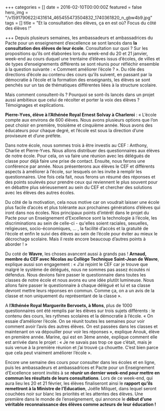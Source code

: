 +++
categories = []
date = 2016-02-10T00:00:00Z
featured = false
hero_img = "/v1591790622/431614_465455473504832_1740361820_n_gbw4b9.jpg"
tags = []
title = "Et la consultation des élèves, ça en est où? Focus du côté des élèves !"

+++
Depuis plusieurs semaines, les ambassadeurs et ambassadrices du Pacte pour un enseignement d’excellence se sont lancés dans **la consultation des élèves de leur école**. Consultation sur quoi ? Sur les propositions qu’ils ont élaborées lors du week-end du 20 et 21 janvier, week-end au cours duquel une trentaine d’élèves issus d’écoles, de villes et de types d’enseignements différents se sont réunis pour réfléchir ensemble à la question suivante : « Comment améliorer l’école ? ». Du rôle des directions d’école au contenu des cours qu’ils suivent, en passant par la démocratie à l’école et la formation des enseignants, les élèves se sont penchés sur un tas de thématiques différentes liées à la structure scolaire.  
  
Mais comment consultent-ils ? Pourquoi se sont-ils lancés dans un projet aussi ambitieux que celui de récolter et porter la voix des élèves ? Témoignages et explications.  
  
**Pierre-Yves, élève à l’Athénée Royal Ernest Solvay à Charleroi** : « L’école compte aux environs de 600 élèves. Nous avons plusieurs options que l’on peut choisir en première, troisième et cinquième année. Nous avons des éducateurs pour chaque degré, et l’école est sous la direction d’une proviseure et d’une préfète.  
  
Dans notre école, nous sommes trois à être investis au CEF : Anthony, Charlie et Pierre-Yves. Nous allons distribuer des questionnaires aux élèves de notre école. Pour cela, on va faire une réunion avec les délégués de classe pour déjà faire une prise de contact. Ensuite, nous ferons une conférence par année. Nous présenterons aux élèves le CEF et différents aspects à améliorer à l’école, sur lesquels on les invite à remplir les questionnaires. Une fois cela fait, nous ferons un résumé des réponses et des points soulevés pour prendre ceux qui reviennent le plus souvent pour en débattre plus sérieusement au sein du CEF et chercher des solutions avec les élèves des autres écoles.  
  
Du côté de la motivation, cela nous motive car on voudrait laisser une école plus facile d’accès et plus tolérante aux prochaines générations d’élèves qui iront dans nos écoles. Nos principaux points d’intérêt dans le projet du Pacte pour un Enseignement d’Excellence sont la technologie à l’école, les discriminations au sein de celle-ci - qu'elles soient raciales, sexuelles, religieuses, socio-économiques, … , la facilité d’accès et la gratuité de l’école et enfin le suivi des élèves au sein de l’école pour éviter au mieux le décrochage scolaire. Mais il reste encore beaucoup d’autres points à aborder ! »  
  
Du coté de **Wavre**, les choses avancent aussi à grands pas ! **Arnaud, membre du CEF avec Nicolas au Collège Technique Saint-Jean de Wavre**, explique aussi son engagement : « J’ai rejoint le CEF car je trouve que malgré le système de délégués, nous ne sommes pas assez écoutés ni défendus. Nous devions faire passer le questionnaire dans toutes les classes de notre école et nous avons eu une idée plutôt lumineuse. Nous allons faire passer le questionnaire à chaque délégué et lui et sa classe devront mettre leurs réponses en commun. Comme ça, on a un avis de la classe et non uniquement du représentant de la classe ».  
  
A **l’Athénée Royal Marguerite Bervoets, à Mons**, plus de 1000 questionnaires ont été remplis par les élèves sur trois sujets différents : le contenu des cours, les rythmes scolaires et la démocratie à l’école. « On essaie d’améliorer l’école. On se réunit toutes les semaines pour voir comment avoir l’avis des autres élèves. On est passées dans les classes et maintenant on va dépouiller pour voir les réponses », explique Anouk, élève en première année. Marine, qui est en 3ème année, explique comment elle est arrivée dans le projet : « Je ne savais pas trop ce que c’était, mais je suis venue à la première réunion et j’ai trouvé ça chouette. C’est bien parce que cela peut vraiment améliorer l’école ».  
  
Encore une semaine des cours pour consulter dans les écoles et en ligne, puis les ambassadeurs et ambassadrices et Pacte pour un Enseignement d’Excellence seront invités à se **réunir un dernier week-end pour mettre en commun les résultats de leurs consultations**. Lors de ce week-end, qui aura lieu les 20 et 21 février, les élèves finaliseront ainsi le **rapport qu’ils remettront à la Ministre de l’Education**, Joëlle Milquet, dans lequel seront couchées noir sur blanc les priorités et les attentes des élèves. Une première dans le monde de l’enseignement, qui annonce le **début d’une véritable reconnaissance des élèves comme acteurs de leur éducation !**